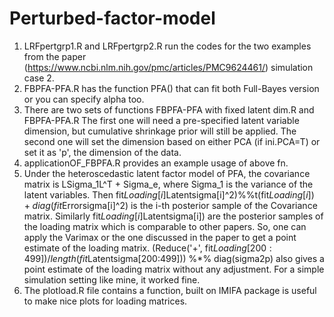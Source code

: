 # Perturbed-factor-model
1) LRFpertgrp1.R and LRFpertgrp2.R run the codes for the two examples from the paper (https://www.ncbi.nlm.nih.gov/pmc/articles/PMC9624461/) simulation case 2.
2) FBPFA-PFA.R has the function PFA() that can fit both Full-Bayes version or you can specify alpha too.
3) There are two sets of functions FBPFA-PFA with fixed latent dim.R and FBPFA-PFA.R The first one will need a pre-specified latent variable dimension, but cumulative shrinkage prior will still be applied. The second one will set the dimension based on either PCA (if ini.PCA=T) or set it as 'p', the dimension of the data.
4) applicationOF_FBPFA.R provides an example usage of above fn.
5) Under the heteroscedastic latent factor model of PFA, the covariance matrix is LSigma_1L^T + Sigma_e, where Sigma_1 is the variance of the latent variables. Then fit$Loading[i]%%diag(fit$Latentsigma[i]^2)%%t(fit$Loading[i]) + diag(fit$Errorsigma[i]^2) is the i-th posterior sample of the Covariance matrix.
Similarly fit$Loading[i]%%diag(fit$Latentsigma[i]) are the posterior samples of the loading matrix which is comparable to other papers. So, one can apply the Varimax or the one discussed in the paper to get a point estimate of the loading matrix. 
(Reduce('+', fit$Loading[200:499])/length(fit$Latentsigma[200:499])) %*% diag(sigma2p) also gives a point estimate of the loading matrix without any adjustment. For a simple simulation setting like mine, it worked fine.
6) The plotload.R file contains a function, built on IMIFA package is useful to make nice plots for loading matrices.
